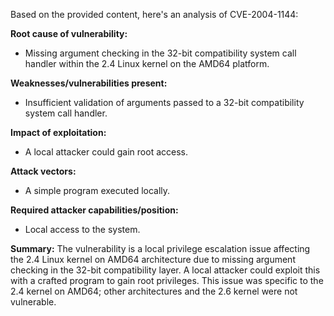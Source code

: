 Based on the provided content, here's an analysis of CVE-2004-1144:

**Root cause of vulnerability:**
- Missing argument checking in the 32-bit compatibility system call handler within the 2.4 Linux kernel on the AMD64 platform.

**Weaknesses/vulnerabilities present:**
- Insufficient validation of arguments passed to a 32-bit compatibility system call handler.

**Impact of exploitation:**
- A local attacker could gain root access.

**Attack vectors:**
- A simple program executed locally.

**Required attacker capabilities/position:**
- Local access to the system.

**Summary:**
The vulnerability is a local privilege escalation issue affecting the 2.4 Linux kernel on AMD64 architecture due to missing argument checking in the 32-bit compatibility layer. A local attacker could exploit this with a crafted program to gain root privileges. This issue was specific to the 2.4 kernel on AMD64; other architectures and the 2.6 kernel were not vulnerable.